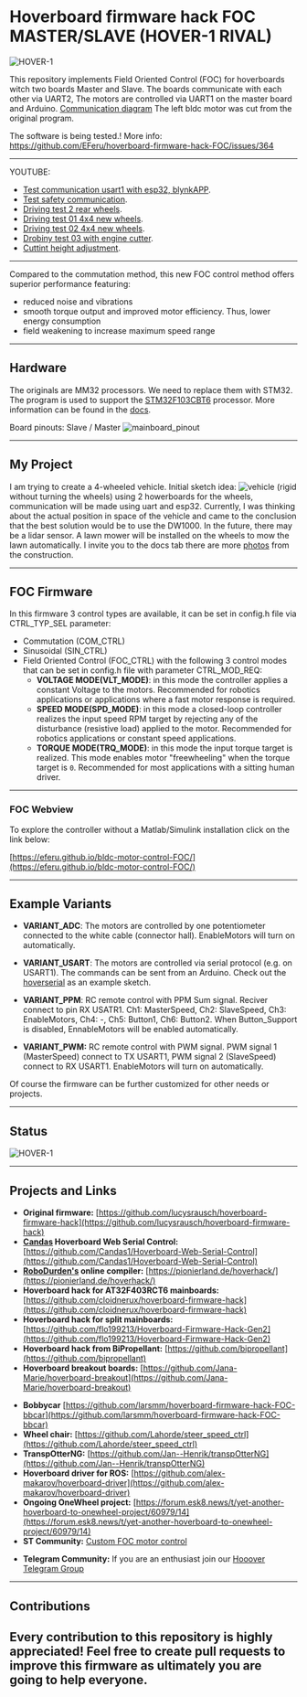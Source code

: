 # Hoverboard firmware hack FOC MASTER/SLAVE (HOVER-1 RIVAL)
![HOVER-1](/docs/pictures/HOVERBOARD-HOVER-RIVAL-LED.jpg)

This repository implements Field Oriented Control (FOC) for hoverboards witch two boards Master and Slave. The boards communicate with each other via UART2, The motors are controlled via UART1 on the master board and Arduino. [Communication diagram](/docs/CommunicationDiagram) The left bldc motor was cut from the original program. 

The software is being tested.! More info: https://github.com/EFeru/hoverboard-firmware-hack-FOC/issues/364

---
YOUTUBE:
- [Test communication usart1 with esp32, blynkAPP](https://youtu.be/ViJhMbIGTzU).
- [Test safety communication](https://youtu.be/5jPmf3Z_Q6c).
- [Driving test 2 rear wheels](https://youtu.be/ALolYnv8E9s).
- [Driving test 01 4x4 new wheels](https://youtu.be/f5kqq9XtkOA?si=Ek2Kk6Emhx_Iep77).
- [Driving test 02 4x4 new wheels](https://youtu.be/5k37qx_ut7Y?si=PjrUhJfBA4WDzB2Y).
- [Drobiny test 03 with engine cutter](https://youtu.be/J5ug9tpqyGo?si=b4b2j3KFuMFDtWn7).
- [Cuttint height adjustment](https://youtu.be/1qUQQXA1uOE?si=6t5uq69G1FAZiTjl).

---

Compared to the commutation method, this new FOC control method offers superior performance featuring:
 - reduced noise and vibrations 	
 - smooth torque output and improved motor efficiency. Thus, lower energy consumption
 - field weakening to increase maximum speed range

---
## Hardware
The originals are MM32 processors. We need to replace them with STM32. The program is used to support the [STM32F103CBT6](https://github.com/Kambodia91/Hoverboard-firmware-hack-FOC-MASTER-SLAVE/blob/main/docs/literature/STM32F103xB.pdf) processor. 
More information can be found in the [docs](/docs/).

Board pinouts: Slave / Master
![mainboard_pinout](/docs/Board%20MASTER-SLAVE.png)

---
## My Project
I am trying to create a 4-wheeled vehicle. Initial sketch idea: ![vehicle](docs/pictures/Lawn%20Project/IMG20231008132136.jpg) (rigid without turning the wheels) using 2 howerboards for the wheels, communication will be made using uart and esp32. Currently, I was thinking about the actual position in space of the vehicle and came to the conclusion that the best solution would be to use the DW1000. In the future, there may be a lidar sensor. A lawn mower will be installed on the wheels to mow the lawn automatically. I invite you to the docs tab there are more [photos](/docs/pictures/) from the construction.

---
## FOC Firmware
 
In this firmware 3 control types are available, it can be set in config.h file via CTRL_TYP_SEL parameter:
- Commutation (COM_CTRL)
- Sinusoidal (SIN_CTRL)
- Field Oriented Control (FOC_CTRL) with the following 3 control modes that can be set in config.h file with parameter CTRL_MOD_REQ:
  - **VOLTAGE MODE(VLT_MODE)**: in this mode the controller applies a constant Voltage to the motors. Recommended for robotics applications or applications where a fast motor response is required.
  - **SPEED MODE(SPD_MODE)**: in this mode a closed-loop controller realizes the input speed RPM target by rejecting any of the disturbance (resistive load) applied to the motor. Recommended for robotics applications or constant speed applications.
  - **TORQUE MODE(TRQ_MODE)**: in this mode the input torque target is realized. This mode enables motor "freewheeling" when the torque target is `0`. Recommended for most applications with a sitting human driver.

---
### FOC Webview

To explore the controller without a Matlab/Simulink installation click on the link below:

[https://eferu.github.io/bldc-motor-control-FOC/](https://eferu.github.io/bldc-motor-control-FOC/)

---
## Example Variants

- **VARIANT_ADC**: The motors are controlled by one potentiometer connected to the white cable (connector hall). EnableMotors will turn on automatically.

- **VARIANT_USART**: The motors are controlled via serial protocol (e.g. on USART1). The commands can be sent from an Arduino. Check out the [hoverserial](/Arduino/hoverserial.cpp) as an example sketch.

- **VARIANT_PPM**: RC remote control with PPM Sum signal. Reciver connect to pin RX USATR1. Ch1: MasterSpeed, Ch2: SlaveSpeed, Ch3: EnableMotors, Ch4: -, Ch5: Button1, Ch6: Button2. When Button_Support is disabled, EnnableMotors will be enabled automatically.
  
- **VARIANT_PWM:** RC remote control with PWM signal. PWM signal 1 (MasterSpeed) connect to TX USART1, PWM signal 2 (SlaveSpeed) connect to RX USART1. EnableMotors will turn on automatically.

Of course the firmware can be further customized for other needs or projects.

---
## Status
![HOVER-1](/docs/Status.png)


---
## Projects and Links

- **Original firmware:** [https://github.com/lucysrausch/hoverboard-firmware-hack](https://github.com/lucysrausch/hoverboard-firmware-hack)
- **[Candas](https://github.com/Candas1/) Hoverboard Web Serial Control:** [https://github.com/Candas1/Hoverboard-Web-Serial-Control](https://github.com/Candas1/Hoverboard-Web-Serial-Control)
- **[RoboDurden's](https://github.com/RoboDurden) online compiler:** [https://pionierland.de/hoverhack/](https://pionierland.de/hoverhack/) 
- **Hoverboard hack for AT32F403RCT6 mainboards:** [https://github.com/cloidnerux/hoverboard-firmware-hack](https://github.com/cloidnerux/hoverboard-firmware-hack)
- **Hoverboard hack for split mainboards:** [https://github.com/flo199213/Hoverboard-Firmware-Hack-Gen2](https://github.com/flo199213/Hoverboard-Firmware-Hack-Gen2)
- **Hoverboard hack from BiPropellant:** [https://github.com/bipropellant](https://github.com/bipropellant)
- **Hoverboard breakout boards:** [https://github.com/Jana-Marie/hoverboard-breakout](https://github.com/Jana-Marie/hoverboard-breakout)

<a/>

- **Bobbycar** [https://github.com/larsmm/hoverboard-firmware-hack-FOC-bbcar](https://github.com/larsmm/hoverboard-firmware-hack-FOC-bbcar)
- **Wheel chair:** [https://github.com/Lahorde/steer_speed_ctrl](https://github.com/Lahorde/steer_speed_ctrl)
- **TranspOtterNG:** [https://github.com/Jan--Henrik/transpOtterNG](https://github.com/Jan--Henrik/transpOtterNG)
- **Hoverboard driver for ROS:** [https://github.com/alex-makarov/hoverboard-driver](https://github.com/alex-makarov/hoverboard-driver)
- **Ongoing OneWheel project:** [https://forum.esk8.news/t/yet-another-hoverboard-to-onewheel-project/60979/14](https://forum.esk8.news/t/yet-another-hoverboard-to-onewheel-project/60979/14)
- **ST Community:** [Custom FOC motor control](https://community.st.com/s/question/0D50X0000B28qTDSQY/custom-foc-control-current-measurement-dma-timer-interrupt-needs-review)

<a/>

- **Telegram Community:** If you are an enthusiast join our [Hooover Telegram Group](https://t.me/joinchat/BHWO_RKu2LT5ZxEkvUB8uw)

---
## Contributions

Every contribution to this repository is highly appreciated! Feel free to create pull requests to improve this firmware as ultimately you are going to help everyone. 
---

